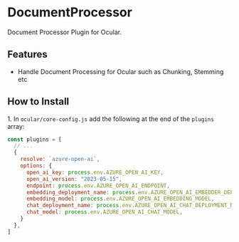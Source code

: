 # DocumentProcessor

Document Processor Plugin for Ocular.

## Features

- Handle Document Processing for Ocular such as Chunking, Stemming etc

## How to Install

1\. In `ocular/core-config.js` add the following at the end of the `plugins` array:

  ```js
  const plugins = [
    // ...
    {
      resolve: `azure-open-ai`,
      options: {
        open_ai_key: process.env.AZURE_OPEN_AI_KEY,
        open_ai_version: "2023-05-15",
        endpoint: process.env.AZURE_OPEN_AI_ENDPOINT,
        embedding_deployment_name: process.env.AZURE_OPEN_AI_EMBEDDER_DEPLOYMENT_NAME,
        embedding_model: process.env.AZURE_OPEN_AI_EMBEDDING_MODEL,
        chat_deployment_name: process.env.AZURE_OPEN_AI_CHAT_DEPLOYMENT_NAME,
        chat_model: process.env.AZURE_OPEN_AI_CHAT_MODEL,
      }
    },
  ]
  ```